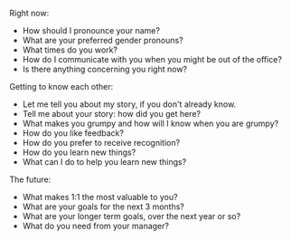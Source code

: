 Right now:

- How should I pronounce your name?
- What are your preferred gender pronouns?
- What times do you work?
- How do I communicate with you when you might be out of the office?
- Is there anything concerning you right now?

Getting to know each other:

- Let me tell you about my story, if you don't already know.
- Tell me about your story: how did you get here?
- What makes you grumpy and how will I know when you are grumpy?
- How do you like feedback?
- How do you prefer to receive recognition?
- How do you learn new things?
- What can I do to help you learn new things?

The future:

- What makes 1:1 the most valuable to you?
- What are your goals for the next 3 months?
- What are your longer term goals, over the next year or so?
- What do you need from your manager?

